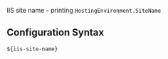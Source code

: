 IIS site name - printing `HostingEnvironment.SiteName`


## Configuration Syntax
```
${iis-site-name}
```